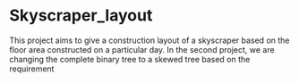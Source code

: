 # Skyscraper_layout

This project aims to give a construction layout of a skyscraper based on the floor area constructed on a particular day. In the second project, we are changing the complete binary tree to a skewed tree based on the requirement
 
